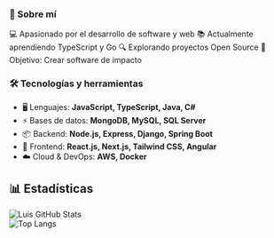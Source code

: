### 🚀 Sobre mí  
💻 Apasionado por el desarrollo de software y web
📚 Actualmente aprendiendo TypeScript y Go
🔍 Explorando proyectos Open Source
🎯 Objetivo: Crear software de impacto

### 🛠️ Tecnologías y herramientas  
- 🖥️ Lenguajes: **JavaScript, TypeScript, Java, C#**  
- ⚡ Bases de datos: **MongoDB, MySQL, SQL Server**  
- 📦 Backend: **Node.js, Express, Django, Spring Boot**  
- 🎨 Frontend: **React.js, Next.js, Tailwind CSS, Angular**  
- ☁️ Cloud & DevOps: **AWS, Docker**

## 📊 Estadísticas  
![Luis GitHub Stats](https://github-readme-stats.vercel.app/api?username=LuisCondori98&show_icons=true&theme=tokyonight)  
![Top Langs](https://github-readme-stats.vercel.app/api/top-langs/?username=luisbarker11&layout=compact&theme=tokyonight)  
